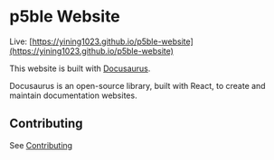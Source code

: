 # p5ble Website

Live: [https://yining1023.github.io/p5ble-website](https://yining1023.github.io/p5ble-website)

This website is built with [Docusaurus](https://docusaurus.io/).

Docusaurus is an open-source library, built with React, to create and maintain documentation websites.

## Contributing

See [Contributing](CONTRIBUTING.md)
